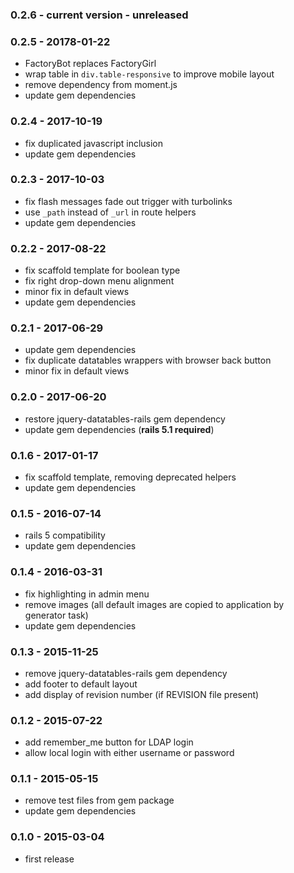 ### 0.2.6 - current version - unreleased

### 0.2.5 - 20178-01-22
* FactoryBot replaces FactoryGirl
* wrap table in `div.table-responsive` to improve mobile layout
* remove dependency from moment.js
* update gem dependencies

### 0.2.4 - 2017-10-19
 * fix duplicated javascript inclusion
 * update gem dependencies

### 0.2.3 - 2017-10-03
 * fix flash messages fade out trigger with turbolinks
 * use `_path` instead of `_url` in route helpers
 * update gem dependencies

### 0.2.2 - 2017-08-22
 * fix scaffold template for boolean type
 * fix right drop-down menu alignment
 * minor fix in default views
 * update gem dependencies

### 0.2.1 - 2017-06-29
 * update gem dependencies
 * fix duplicate datatables wrappers with browser back button
 * minor fix in default views

### 0.2.0 - 2017-06-20
* restore jquery-datatables-rails gem dependency
* update gem dependencies (**rails 5.1 required**)

### 0.1.6 - 2017-01-17
 * fix scaffold template, removing deprecated helpers
 * update gem dependencies

### 0.1.5 - 2016-07-14
 * rails 5 compatibility
 * update gem dependencies

### 0.1.4 - 2016-03-31
 * fix highlighting in admin menu
 * remove images (all default images are copied to application by generator task)
 * update gem dependencies

### 0.1.3 - 2015-11-25
 * remove jquery-datatables-rails gem dependency
 * add footer to default layout
 * add display of revision number (if REVISION file present)

### 0.1.2 - 2015-07-22
 * add remember_me button for LDAP login
 * allow local login with either username or password

### 0.1.1 - 2015-05-15
 * remove test files from gem package
 * update gem dependencies

### 0.1.0 - 2015-03-04
 * first release

